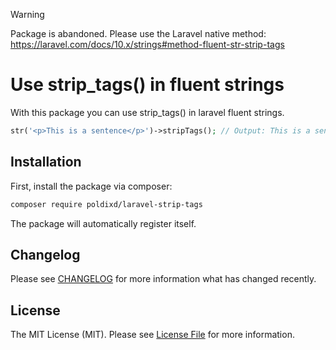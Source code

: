 > [!WARNING]
> Package is abandoned. Please use the Laravel native method: https://laravel.com/docs/10.x/strings#method-fluent-str-strip-tags

# Use strip_tags() in fluent strings

With this package you can use strip_tags() in laravel fluent strings.

```php
str('<p>This is a sentence</p>')->stripTags(); // Output: This is a sentence
```

## Installation

First, install the package via composer:

```bash
composer require poldixd/laravel-strip-tags
```

The package will automatically register itself.

## Changelog

Please see [CHANGELOG](CHANGELOG.md) for more information what has changed recently.

## License

The MIT License (MIT). Please see [License File](LICENSE) for more information.